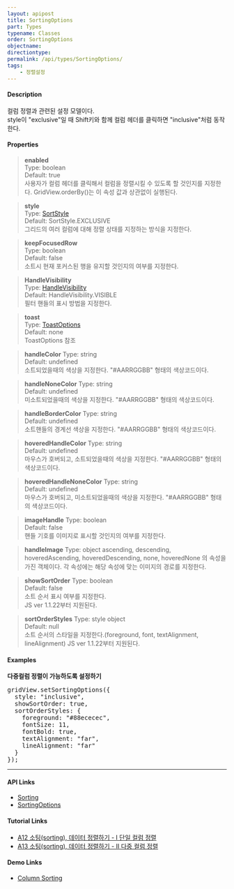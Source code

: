 ```yaml
---
layout: apipost
title: SortingOptions
part: Types
typename: Classes
order: SortingOptions
objectname: 
directiontype: 
permalink: /api/types/SortingOptions/
tags:
    - 정렬설정
---
```



#### Description

 컬럼 정렬과 관련된 설정 모델이다.  
style이 "exclusive"일 때 Shift키와 함께 컬럼 헤더를 클릭하면 "inclusive"처럼 동작한다.  

#### Properties

> **enabled**  
> Type: boolean  
> Default: true  
> 사용자가 컬럼 헤더를 클릭해서 컬럼을 정렬시킬 수 있도록 할 것인지를 지정한다. GridView.orderBy()는 이 속성 값과 상관없이 실행된다.  

> **style**  
> Type: [SortStyle](/api/types/SortStyle)  
> Default: SortStyle.EXCLUSIVE     
> 그리드의 여러 컬럼에 대해 정렬 상태를 지정하는 방식을 지정한다.

> **keepFocusedRow**  
> Type: boolean  
> Default: false  
> 소트시 현재 포커스된 행을 유지할 것인지의 여부를 지정한다.  

> **HandleVisibility**  
> Type: [HandleVisibility](/api/types/HandleVisibility/)  
> Default: HandleVisibility.VISIBLE  
> 필터 핸들의 표시 방법을 지정한다.

> **toast**  
> Type: [ToastOptions](/api/types/ToastOptions)  
> Default: none  
> ToastOptions 참조

> **handleColor**
> Type: string  
> Default: undefined  
> 소트되었을때의 색상을 지정한다. "#AARRGGBB" 형태의 색상코드이다.  

> **handleNoneColor**
> Type: string  
> Default: undefined  
> 미소트되었을때의 색상을 지정한다. "#AARRGGBB" 형태의 색상코드이다.  

> **handleBorderColor**
> Type: string  
> Default: undefined  
> 소트핸들의 경계선 색상을 지정한다. "#AARRGGBB" 형태의 색상코드이다.  

> **hoveredHandleColor**
> Type: string  
> Default: undefined  
> 마우스가 호버되고, 소트되었을때의 색상을 지정한다. "#AARRGGBB" 형태의 색상코드이다.  

> **hoveredHandleNoneColor**
> Type: string  
> Default: undefined  
> 마우스가 호버되고, 미소트되었을때의 색상을 지정한다. "#AARRGGBB" 형태의 색상코드이다.  

> **imageHandle**
> Type: boolean  
> Default: false  
> 핸들 기호를 이미지로 표시할 것인지의 여부를 지정한다.  

> **handleImage**
> Type: object
> ascending, descending, hoveredAscending, hoveredDescending, none, hoveredNone 의 속성을 가진 객체이다. 각 속성에는 해당 속성에 맞는 이미지의 경로를 지정한다.  

> **showSortOrder**
> Type: boolean  
> Default: false  
> 소트 순서 표시 여부를 지정한다.    
> JS ver 1.1.22부터 지원된다. 

> **sortOrderStyles**
> Type: style object  
> Default: null  
> 소트 순서의 스타일을 지정한다.(foreground, font, textAlignment, lineAlignment)
> JS ver 1.1.22부터 지원된다. 

#### Examples

**다중컬럼 정렬이 가능하도록 설정하기**

<pre class="prettyprint">
gridView.setSortingOptions({
  style: "inclusive",
  showSortOrder: true, 
  sortOrderStyles: {
    foreground: "#88ececec", 
    fontSize: 11, 
    fontBold: true, 
    textAlignment: "far", 
    lineAlignment: "far"
  }
});
</pre>

---
    
#### API Links

* [Sorting](/api/features/Sorting/)
* [SortingOptions](/api/types/SortingOptions/)

#### Tutorial Links

* [A12 소팅(sorting), 데이터 정렬하기 - I 단일 컬럼 정렬](http://help.realgrid.com/tutorial/a12/)
* [A13 소팅(sorting), 데이터 정렬하기 - II 다중 컬럼 정렬](http://help.realgrid.com/tutorial/a13/)

#### Demo Links

* [Column Sorting](http://demo.realgrid.com/Columns/ColumnSorting/)
